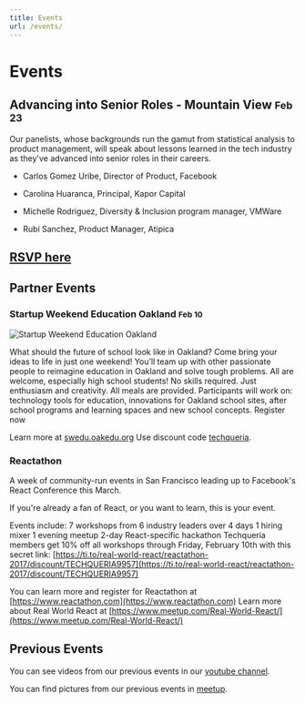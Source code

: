 ```yaml
---
title: Events
url: /events/
---
```


# Events

## Advancing into Senior Roles - Mountain View <small>Feb 23</small>

Our panelists, whose backgrounds run the gamut from statistical analysis to product management, will speak about lessons learned in the tech industry as they've advanced into senior roles in their careers.

- Carlos Gomez Uribe, Director of Product, Facebook

- Carolina Huaranca, Principal, Kapor Capital

- Michelle Rodriguez, Diversity & Inclusion program manager, VMWare

- Rubí Sanchez, Product Manager, Atipica


## [RSVP here](https://www.meetup.com/Latinos-in-Tech-Bay-Area/events/236882451/)

<!--No events planned yet for the future, join our [meetup](http://www.meetup.com/Latin-s-in-Tech-Bay-Area) to receive information when available. -->

## Partner Events

### Startup Weekend Education Oakland <small>Feb 10</small>

<img src="/images/oakedu.png" alt="Startup Weekend Education Oakland" />

What should the future of school look like in Oakland? Come bring your ideas to
life in just one weekend! You’ll team up with other passionate people to
reimagine education in Oakland and solve tough problems.  All are welcome,
especially high school students! No skills required. Just enthusiasm and
creativity. All meals are provided. Participants will work on: technology tools
for education, innovations for Oakland school sites, after school programs and
learning spaces and new school concepts. Register now

Learn more at [swedu.oakedu.org](swedu.oakedu.org) Use discount code
[techqueria](https://www.eventbrite.com/e/startup-weekend-education-schools-and-tools-for-oakland-tickets-29060726415?discount=techqueria).


### Reactathon

A week of community-run events in San Francisco leading up to Facebook's React Conference this March.

If you're already a fan of React, or you want to learn, this is your event.

Events include:
7 workshops from 6 industry leaders over 4 days
1 hiring mixer
1 evening meetup
2-day React-specific hackathon
Techqueria members get 10% off all workshops through Friday, February 10th with this secret
link: [https://ti.to/real-world-react/reactathon-2017/discount/TECHQUERIA9957](https://ti.to/real-world-react/reactathon-2017/discount/TECHQUERIA9957)

You can learn more and register for Reactathon at [https://www.reactathon.com](https://www.reactathon.com)
Learn more about Real World React at [https://www.meetup.com/Real-World-React/](https://www.meetup.com/Real-World-React/)

## Previous Events

You can see videos from our previous events in our [youtube channel](https://www.youtube.com/channel/UCUhXR0BOgyqrS1E_Sr4PVjQ).

You can find pictures from our previous events in [meetup](https://www.meetup.com/Latinos-in-Tech-Bay-Area/photos/).
